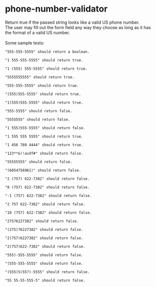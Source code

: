 # phone-number-validator

Return true if the passed string looks like a valid US phone number.<br>
The user may fill out the form field any way they choose as long as it has the format of a valid US number.<br><br>
Some sample tests:
```
"555-555-5555" should return a boolean.

"1 555-555-5555" should return true.

"1 (555) 555-5555" should return true.

"5555555555" should return true.

"555-555-5555" should return true.

"(555)555-5555" should return true.

"1(555)555-5555" should return true.

"555-5555" should return false.

"5555555" should return false.

"1 555)555-5555" should return false.

"1 555 555 5555" should return true.

"1 456 789 4444" should return true.

"123**&!!asdf#" should return false.

"55555555" should return false.

"(6054756961)" should return false.

"2 (757) 622-7382" should return false.

"0 (757) 622-7382" should return false.

"-1 (757) 622-7382" should return false.

"2 757 622-7382" should return false.

"10 (757) 622-7382" should return false.

"27576227382" should return false.

"(275)76227382" should return false.

"2(757)6227382" should return false.

"2(757)622-7382" should return false.

"555)-555-5555" should return false.

"(555-555-5555" should return false.

"(555)5(55?)-5555" should return false.

"55 55-55-555-5" should return false.
```
